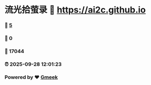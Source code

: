 # 流光拾萤录 :link: https://ai2c.github.io 
### :page_facing_up: [5](https://ai2c.github.io/tag.html) 
### :speech_balloon: 0 
### :hibiscus: 17044 
### :alarm_clock: 2025-09-28 12:01:23 
### Powered by :heart: [Gmeek](https://github.com/Meekdai/Gmeek)
